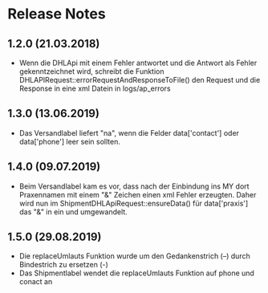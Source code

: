 # Release Notes

## 1.2.0 (21.03.2018)

* Wenn die DHLApi mit einem Fehler antwortet und die Antwort als Fehler gekenntzeichnet wird, schreibt die Funktion
DHLAPIRequest::errorRequestAndResponseToFile() den Request und die Response in eine xml Datein in logs/ap_errors

## 1.3.0 (13.06.2019)

* Das Versandlabel liefert "na", wenn die Felder data['contact'] oder data['phone'] leer sein sollten.

## 1.4.0 (09.07.2019)

* Beim Versandlabel kam es vor, dass nach der Einbindung ins MY dort Praxennamen mit einem "&" Zeichen einen xml Fehler
erzeugten. Daher wird nun im ShipmentDHLApiRequest::ensureData() für data['praxis'] das "&" in ein und umgewandelt.

## 1.5.0 (29.08.2019)

* Die replaceUmlauts Funktion wurde um den Gedankenstrich (–) durch Bindestrich zu ersetzen (-)
* Das Shipmentlabel wendet die replaceUmlauts Funktion auf phone und conact an
